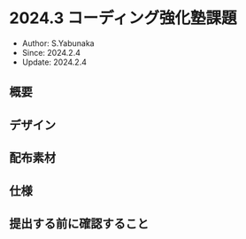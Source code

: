 # 2024.3 コーディング強化塾課題

- Author: S.Yabunaka
- Since: 2024.2.4
- Update: 2024.2.4

## 概要

## デザイン

## 配布素材

## 仕様

## 提出する前に確認すること

